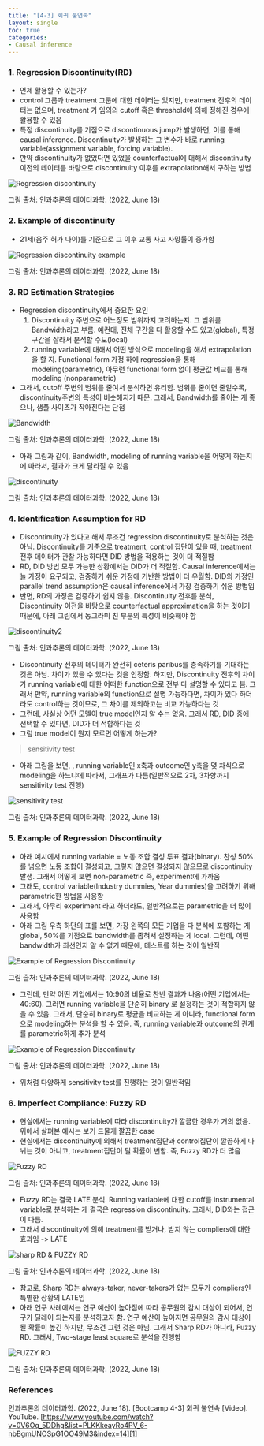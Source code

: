 ```yaml
---
title: "[4-3] 회귀 불연속"
layout: single
toc: true
categories: 
- Causal inference
---
```


### 1. Regression Discontinuity(RD)
* 언제 활용할 수 있는가? 
 * control 그룹과 treatment 그룹에 대한 데이터는 있지만, treatment 전후의 데이터는 없으며, treatment 가 임의의 cutoff 혹은 threshold에 의해 정해진 경우에 활용할 수 있음
* 특정 discontinuity를 기점으로 discontinuous jump가 발생하면, 이를 통해 causal inference. Discontinuity가 발생하는 그 변수가 바로 running variable(assignment variable, forcing variable). 
* 만약 discontinuity가 없었다면 있었을 counterfactual에 대해서 discontinuity이전의 데이터를 바탕으로 discontinuity 이후를 extrapolation해서 구하는 방법  
<p><img src="/assets/images/rd.png" title="Regression discontinuity"/></p>
그림 출처: 인과추론의 데이터과학. (2022, June 18) 

### 2. Example of discontinuity 
* 21세(음주 허가 나이)를 기준으로 그 이후 교통 사고 사망률이 증가함  
<p><img src="/assets/images/rd_example.png" title="Regression discontinuity example"/></p>
그림 출처: 인과추론의 데이터과학. (2022, June 18) 

### 3. RD Estimation Strategies
* Regression discontinuity에서 중요한 요인
    1. Discontinuity 주변으로 어느정도 범위까지 고려하는지. 그 범위를 Bandwidth라고 부름. 예컨대, 전체 구간을 다 활용할 수도 있고(global), 특정 구간을 잘라서 분석할 수도(local)
    2. running variable에 대해서 어떤 방식으로 modeling을 해서 extrapolation을 할 지. Functional form 가정 하에 regression을 통해 modeling(parametric), 아무런 functional form 없이 평균값 비교를 통해 modeling (nonparametric)
* 그래서, cutoff 주변의 범위를 줄여서 분석하면 유리함. 범위를 줄이면 줄일수록, discontinuity주변의 특성이 비슷해지기 때문. 그래서, Bandwidth를 줄이는 게 좋으나, 샘플 사이즈가 작아진다는 단점  
<p><img src="/assets/images/Bandwidth.png" title="Bandwidth"/></p>
그림 출처: 인과추론의 데이터과학. (2022, June 18) 

* 아래 그림과 같이, Bandwidth, modeling of running variable을 어떻게 하는지에 따라서, 결과가 크게 달라질 수 있음  
<p><img src="/assets/images/discontinuity.png" title="discontinuity"/></p>
그림 출처: 인과추론의 데이터과학. (2022, June 18) 

### 4. Identification Assumption for RD

* Discontinuity가 있다고 해서 무조건 regression discontinuity로 분석하는 것은 아님. Discontinuity를 기준으로 treatment, control 집단이 있을 때, treatment 전후 데이터가 관찰 가능하다면 DID 방법을 적용하는 것이 더 적절함
* RD, DID 방법 모두 가능한 상황에서는 DID가 더 적절함. Causal inference에서는 늘 가정이 요구되고, 검증하기 쉬운 가정에 기반한 방법이 더 우월함. DID의 가정인 parallel trend assumption은 causal inference에서 가장 검증하기 쉬운 방법임
* 반면, RD의 가정은 검증하기 쉽지 않음. Discontinuity 전후를 분석, Discontinuity 이전을 바탕으로 counterfactual approximation을 하는 것이기 때문에, 아래 그림에서 동그라미 친 부분의 특성이 비슷해야 함  
<p><img src="/assets/images/discontinuity2.png" title="discontinuity2"/></p>
그림 출처: 인과추론의 데이터과학. (2022, June 18)  

* Discontinuity 전후의 데이터가 완전히 ceteris paribus를 충족하기를 기대하는 것은 아님. 차이가 있을 수 있다는 것을 인정함. 하지만, Discontinuity 전후의 차이가 running variable에 대한 어떠한 function으로 전부 다 설명할 수 있다고 봄. 그래서 만약, running variable의 function으로 설명 가능하다면, 차이가 있다 하더라도 control하는 것이므로, 그 차이를 제외하고는 비교 가능하다는 것
* 그런데, 사실상 어떤 모델이 true model인지 알 수는 없음. 그래서 RD, DID 중에 선택할 수 있다면, DID가 더 적합하다는 것 
* 그럼 true model이 뭔지 모르면 어떻게 하는가? 
> sensitivity test

* 아래 그림을 보면, , running variable인 x축과 outcome인 y축을 몇 차식으로 modeling을 하느냐에 따라서, 그래프가 다름(일반적으로 2차, 3차항까지 sensitivity test 진행)  
<p><img src="/assets/images/sensitivity_test.png" title="sensitivity test"/></p>
그림 출처: 인과추론의 데이터과학. (2022, June 18)  

### 5. Example of Regression Discontinuity 
* 아래 예시에서 running variable = 노동 조합 결성 투표 결과(binary). 찬성 50%를 넘으면 노동 조합이 결성되고, 그렇지 않으면 결성되지 않으므로 discontinuity 발생.  그래서 어떻게 보면 non-parametric 즉, experiment에 가까움 
* 그래도, control variable(Industry dummies, Year dummies)을 고려하기 위해 parametric한 방법을 사용함
* 그래서, 아무리 experiment 라고 하더라도, 일반적으로는 parametric을 더 많이 사용함
* 아래 그림 우측 하단의 표를 보면, 가장 왼쪽의 모든 기업을 다 분석에 포함하는 게 global,  50%를 기점으로 bandwidth를 좁혀서 설정하는 게 local. 그런데, 어떤 bandwidth가 최선인지 알 수 없기 때문에, 테스트를 하는 것이 일반적  
<p><img src="/assets/images/discontinuity_ex.png" title="Example of Regression Discontinuity"/></p>
그림 출처: 인과추론의 데이터과학. (2022, June 18) 

* 그런데, 만약 어떤 기업에서는 10:90의 비율로 찬반 결과가 나옴(어떤 기업에서는 40:60). 그러면 running variable을 단순히 binary 로 설정하는 것이 적합하지 않을 수 있음. 그래서, 단순히 binary로 평균을 비교하는 게 아니라, functional form으로 modeling하는 분석을 할 수 있음. 즉, running variable과 outcome의 관계를 parametric하게 추가 분석  
<p><img src="/assets/images/discontinuity_ex2.png" title="Example of Regression Discontinuity"/></p>
그림 출처: 인과추론의 데이터과학. (2022, June 18) 

* 위처럼 다양하게 sensitivity test를 진행하는 것이 일반적임

### 6. Imperfect Compliance: Fuzzy RD
* 현실에서는 running variable에 따라 discontinuity가 깔끔한 경우가 거의 없음. 위에서 살펴본 예시는 보기 드물게 깔끔한 case 
* 현실에서는 discontinuity에 의해서 treatment집단과 control집단이 깔끔하게 나뉘는 것이 아니고, treatment집단이 될 확률이 변함. 즉, Fuzzy RD가 더 많음  
<p><img src="/assets/images/fuzzy rd.png" title="Fuzzy RD"/></p>
그림 출처: 인과추론의 데이터과학. (2022, June 18) 

* Fuzzy RD는 결국 LATE 분석. Running variable에 대한 cutoff를 instrumental variable로 분석하는 게 결국은 regression discontinuity. 그래서, DID와는 접근이 다름. 
* 그래서 discontinuity에 의해 treatment를 받거나, 받지 않는 compliers에 대한 효과임 -> LATE  
<p><img src="/assets/images/sharp RD.png" title="sharp RD & FUZZY RD"/></p>
그림 출처: 인과추론의 데이터과학. (2022, June 18) 

* 참고로, Sharp RD는 always-taker, never-takers가 없는 모두가 compliers인 특별한 상황의 LATE임
* 아래 연구 사례에서는 연구 예산이 높아짐에 따라 공무원의 감시 대상이 되어서, 연구가 딜레이 되는지를 분석하고자 함. 연구 예산이 높아지면 공무원의 감시 대상이 될 확률이 높긴 하지만, 무조건 그런 것은 아님. 그래서 Sharp RD가 아니라, Fuzzy RD. 그래서, Two-stage least square로 분석을 진행함  
<p><img src="/assets/images/FUZZY_2SLS.png" title="FUZZY RD"/></p>
그림 출처: 인과추론의 데이터과학. (2022, June 18) 

### References 
인과추론의 데이터과학. (2022, June 18). [Bootcamp 4-3] 회귀 불연속 [Video]. YouTube. [https://www.youtube.com/watch?v=0V6Oq_5DDhg&list=PLKKkeayRo4PV_6-nbBgmUNOSpG1OO49M3&index=14][1]

[1]: https://www.youtube.com/watch?v=0V6Oq_5DDhg&list=PLKKkeayRo4PV_6-nbBgmUNOSpG1OO49M3&index=14